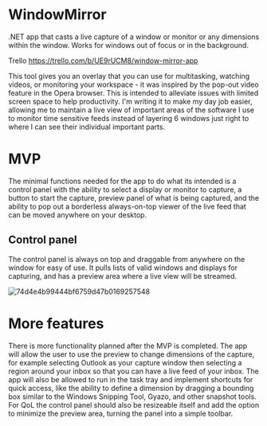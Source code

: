 # WindowMirror
.NET app that casts a live capture of a window or monitor or any dimensions within the window. Works for windows out of focus or in the background. 

Trello https://trello.com/b/UE9rUCM8/window-mirror-app

This tool gives you an overlay that you can use for multitasking, watching videos, or monitoring your workspace - it was inspired by the pop-out video feature in the Opera browser. This is intended to alleviate issues with limited screen space to help productivity. I'm writing it to make my day job easier, allowing me to maintain a live view of important areas of the software I use to monitor time sensitive feeds instead of layering 6 windows just right to where I can see their individual important parts.

# MVP
The minimal functions needed for the app to do what its intended is a control panel with the ability to select a display or monitor to capture, a button to start the capture, preview panel of what is being captured, and the ability to pop out a borderless always-on-top viewer of the live feed that can be moved anywhere on your desktop.

## Control panel
The control panel is always on top and draggable from anywhere on the window for easy of use. It pulls lists of valid windows and displays for capturing, and has a preview area where a live view will be streamed.

![74d4e4b99444bf6759d47b0169257548](https://user-images.githubusercontent.com/14932139/115769875-0e870780-a37a-11eb-97c7-bc56cbdad0c3.gif)

# More features
There is more functionality planned after the MVP is completed. The app will allow the user to use the preview to change dimensions of the capture, for example selecting Outlook as your capture window then selecting a region around your inbox so that you can have a live feed of your inbox. The app will also be allowed to run in the task tray and implement shortcuts for quick access, like the ability to define a dimension by dragging a bounding box similar to the Windows Snipping Tool, Gyazo, and other snapshot tools. For QoL the control panel should also be resizeable itself and add the option to minimize the preview area, turning the panel into a simple toolbar.
